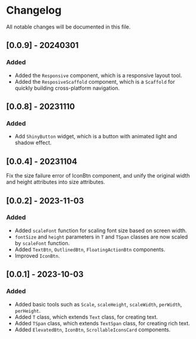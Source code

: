 # Changelog

All notable changes will be documented in this file.

## [0.0.9] - 20240301

### Added

- Added the `Responsive` component, which is a responsive layout tool.
- Added the `ResposiveScaffold` component, which is a `Scaffold` for quickly building cross-platform navigation.

## [0.0.8] - 20231110

### Added

- Add `ShinyButton` widget, which is a button with animated light and shadow effect.

## [0.0.4] - 20231104

Fix the size failure error of IconBtn component, and unify the original width and height attributes into size attributes.

## [0.0.2] - 2023-11-03

### Added

- Added `scaleFont` function for scaling font size based on screen width.
- `fontSize` and `height` parameters in `T` and `TSpan` classes are now scaled by `scaleFont` function.
- Added `TextBtn`, `OutlinedBtn`, `FloatingActionBtn` components.
- Improved `IconBtn`.

## [0.0.1] - 2023-10-03

### Added

- Added basic tools such as `Scale`, `scaleHeight`, `scaleWidth`, `perWidth`, `perHeight`.
- Added `T` class, which extends `Text` class, for creating text.
- Added `TSpan` class, which extends `TextSpan` class, for creating rich text.
- Added `ElevatedBtn`, `IconBtn`, `ScrollableIconsCard` components.
